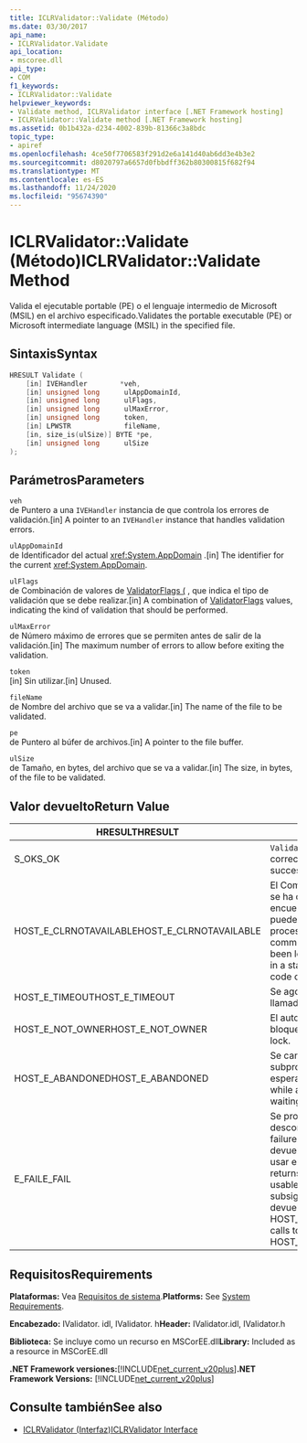 ```yaml
---
title: ICLRValidator::Validate (Método)
ms.date: 03/30/2017
api_name:
- ICLRValidator.Validate
api_location:
- mscoree.dll
api_type:
- COM
f1_keywords:
- ICLRValidator::Validate
helpviewer_keywords:
- Validate method, ICLRValidator interface [.NET Framework hosting]
- ICLRValidator::Validate method [.NET Framework hosting]
ms.assetid: 0b1b432a-d234-4002-839b-81366c3a8bdc
topic_type:
- apiref
ms.openlocfilehash: 4ce50f7706583f291d2e6a141d40ab6dd3e4b3e2
ms.sourcegitcommit: d8020797a6657d0fbbdff362b80300815f682f94
ms.translationtype: MT
ms.contentlocale: es-ES
ms.lasthandoff: 11/24/2020
ms.locfileid: "95674390"
---
```

# <a name="iclrvalidatorvalidate-method"></a><span data-ttu-id="0a222-102">ICLRValidator::Validate (Método)</span><span class="sxs-lookup"><span data-stu-id="0a222-102">ICLRValidator::Validate Method</span></span>

<span data-ttu-id="0a222-103">Valida el ejecutable portable (PE) o el lenguaje intermedio de Microsoft (MSIL) en el archivo especificado.</span><span class="sxs-lookup"><span data-stu-id="0a222-103">Validates the portable executable (PE) or Microsoft intermediate language (MSIL) in the specified file.</span></span>  
  
## <a name="syntax"></a><span data-ttu-id="0a222-104">Sintaxis</span><span class="sxs-lookup"><span data-stu-id="0a222-104">Syntax</span></span>  
  
```cpp  
HRESULT Validate (  
    [in] IVEHandler        *veh,  
    [in] unsigned long      ulAppDomainId,  
    [in] unsigned long      ulFlags,  
    [in] unsigned long      ulMaxError,  
    [in] unsigned long      token,  
    [in] LPWSTR             fileName,  
    [in, size_is(ulSize)] BYTE *pe,  
    [in] unsigned long      ulSize  
);
```  
  
## <a name="parameters"></a><span data-ttu-id="0a222-105">Parámetros</span><span class="sxs-lookup"><span data-stu-id="0a222-105">Parameters</span></span>  

 `veh`  
 <span data-ttu-id="0a222-106">de Puntero a una `IVEHandler` instancia de que controla los errores de validación.</span><span class="sxs-lookup"><span data-stu-id="0a222-106">[in] A pointer to an `IVEHandler` instance that handles validation errors.</span></span>  
  
 `ulAppDomainId`  
 <span data-ttu-id="0a222-107">de Identificador del actual <xref:System.AppDomain> .</span><span class="sxs-lookup"><span data-stu-id="0a222-107">[in] The identifier for the current <xref:System.AppDomain>.</span></span>  
  
 `ulFlags`  
 <span data-ttu-id="0a222-108">de Combinación de valores de [ValidatorFlags (](validatorflags-enumeration.md) , que indica el tipo de validación que se debe realizar.</span><span class="sxs-lookup"><span data-stu-id="0a222-108">[in] A combination of [ValidatorFlags](validatorflags-enumeration.md) values, indicating the kind of validation that should be performed.</span></span>  
  
 `ulMaxError`  
 <span data-ttu-id="0a222-109">de Número máximo de errores que se permiten antes de salir de la validación.</span><span class="sxs-lookup"><span data-stu-id="0a222-109">[in] The maximum number of errors to allow before exiting the validation.</span></span>  
  
 `token`  
 <span data-ttu-id="0a222-110">[in] Sin utilizar.</span><span class="sxs-lookup"><span data-stu-id="0a222-110">[in] Unused.</span></span>  
  
 `fileName`  
 <span data-ttu-id="0a222-111">de Nombre del archivo que se va a validar.</span><span class="sxs-lookup"><span data-stu-id="0a222-111">[in] The name of the file to be validated.</span></span>  
  
 `pe`  
 <span data-ttu-id="0a222-112">de Puntero al búfer de archivos.</span><span class="sxs-lookup"><span data-stu-id="0a222-112">[in] A pointer to the file buffer.</span></span>  
  
 `ulSize`  
 <span data-ttu-id="0a222-113">de Tamaño, en bytes, del archivo que se va a validar.</span><span class="sxs-lookup"><span data-stu-id="0a222-113">[in] The size, in bytes, of the file to be validated.</span></span>  
  
## <a name="return-value"></a><span data-ttu-id="0a222-114">Valor devuelto</span><span class="sxs-lookup"><span data-stu-id="0a222-114">Return Value</span></span>  
  
|<span data-ttu-id="0a222-115">HRESULT</span><span class="sxs-lookup"><span data-stu-id="0a222-115">HRESULT</span></span>|<span data-ttu-id="0a222-116">Descripción</span><span class="sxs-lookup"><span data-stu-id="0a222-116">Description</span></span>|  
|-------------|-----------------|  
|<span data-ttu-id="0a222-117">S_OK</span><span class="sxs-lookup"><span data-stu-id="0a222-117">S_OK</span></span>|<span data-ttu-id="0a222-118">`Validate` se devolvió correctamente.</span><span class="sxs-lookup"><span data-stu-id="0a222-118">`Validate` returned successfully.</span></span>|  
|<span data-ttu-id="0a222-119">HOST_E_CLRNOTAVAILABLE</span><span class="sxs-lookup"><span data-stu-id="0a222-119">HOST_E_CLRNOTAVAILABLE</span></span>|<span data-ttu-id="0a222-120">El Common Language Runtime (CLR) no se ha cargado en un proceso o el CLR se encuentra en un estado en el que no puede ejecutar código administrado ni procesar la llamada correctamente.</span><span class="sxs-lookup"><span data-stu-id="0a222-120">The common language runtime (CLR) has not been loaded into a process, or the CLR is in a state in which it cannot run managed code or process the call successfully.</span></span>|  
|<span data-ttu-id="0a222-121">HOST_E_TIMEOUT</span><span class="sxs-lookup"><span data-stu-id="0a222-121">HOST_E_TIMEOUT</span></span>|<span data-ttu-id="0a222-122">Se agotó el tiempo de espera de la llamada.</span><span class="sxs-lookup"><span data-stu-id="0a222-122">The call timed out.</span></span>|  
|<span data-ttu-id="0a222-123">HOST_E_NOT_OWNER</span><span class="sxs-lookup"><span data-stu-id="0a222-123">HOST_E_NOT_OWNER</span></span>|<span data-ttu-id="0a222-124">El autor de la llamada no posee el bloqueo.</span><span class="sxs-lookup"><span data-stu-id="0a222-124">The caller does not own the lock.</span></span>|  
|<span data-ttu-id="0a222-125">HOST_E_ABANDONED</span><span class="sxs-lookup"><span data-stu-id="0a222-125">HOST_E_ABANDONED</span></span>|<span data-ttu-id="0a222-126">Se canceló un evento mientras un subproceso o fibra bloqueados estaba esperando en él.</span><span class="sxs-lookup"><span data-stu-id="0a222-126">An event was canceled while a blocked thread or fiber was waiting on it.</span></span>|  
|<span data-ttu-id="0a222-127">E_FAIL</span><span class="sxs-lookup"><span data-stu-id="0a222-127">E_FAIL</span></span>|<span data-ttu-id="0a222-128">Se produjo un error grave desconocido.</span><span class="sxs-lookup"><span data-stu-id="0a222-128">An unknown catastrophic failure occurred.</span></span> <span data-ttu-id="0a222-129">Cuando un método devuelve E_FAIL, CLR ya no se puede usar en el proceso.</span><span class="sxs-lookup"><span data-stu-id="0a222-129">When a method returns E_FAIL, the CLR is no longer usable within the process.</span></span> <span data-ttu-id="0a222-130">Las llamadas subsiguientes a métodos de hospedaje devuelven HOST_E_CLRNOTAVAILABLE.</span><span class="sxs-lookup"><span data-stu-id="0a222-130">Subsequent calls to hosting methods return HOST_E_CLRNOTAVAILABLE.</span></span>|  
  
## <a name="requirements"></a><span data-ttu-id="0a222-131">Requisitos</span><span class="sxs-lookup"><span data-stu-id="0a222-131">Requirements</span></span>  

 <span data-ttu-id="0a222-132">**Plataformas:** Vea [Requisitos de sistema](../../get-started/system-requirements.md).</span><span class="sxs-lookup"><span data-stu-id="0a222-132">**Platforms:** See [System Requirements](../../get-started/system-requirements.md).</span></span>  
  
 <span data-ttu-id="0a222-133">**Encabezado:** IValidator. idl, IValidator. h</span><span class="sxs-lookup"><span data-stu-id="0a222-133">**Header:** IValidator.idl, IValidator.h</span></span>  
  
 <span data-ttu-id="0a222-134">**Biblioteca:** Se incluye como un recurso en MSCorEE.dll</span><span class="sxs-lookup"><span data-stu-id="0a222-134">**Library:** Included as a resource in MSCorEE.dll</span></span>  
  
 <span data-ttu-id="0a222-135">**.NET Framework versiones:**[!INCLUDE[net_current_v20plus](../../../../includes/net-current-v20plus-md.md)]</span><span class="sxs-lookup"><span data-stu-id="0a222-135">**.NET Framework Versions:** [!INCLUDE[net_current_v20plus](../../../../includes/net-current-v20plus-md.md)]</span></span>  
  
## <a name="see-also"></a><span data-ttu-id="0a222-136">Consulte también</span><span class="sxs-lookup"><span data-stu-id="0a222-136">See also</span></span>

- [<span data-ttu-id="0a222-137">ICLRValidator (Interfaz)</span><span class="sxs-lookup"><span data-stu-id="0a222-137">ICLRValidator Interface</span></span>](iclrvalidator-interface.md)
